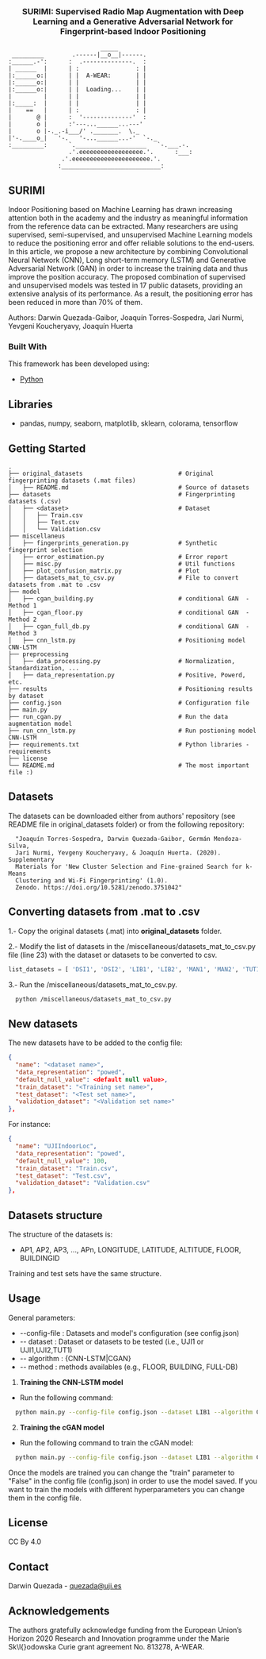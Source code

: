 <br />
<p align="center"> 
  <h3 align="center">SURIMI: Supervised Radio Map Augmentation with Deep Learning and a Generative Adversarial Network for Fingerprint-based Indoor Positioning</h3>
</p>

```
                          _____                     
 _________        .------|__o__|------.              
:______.-':      :  .--------------.  :             
| ______  |      | :                : |             
|:______o:|      | |  A-WEAR:       | |             
|:______o:|      | |                | |             
|:______o:|      | |  Loading...    | |             
|         |      | |                | |             
|:_____:  |      | |                | |             
|    ==   |      | :                : |             
|       @ |      :  '--------------'  :             
|       o |      :'---...______...---'              
|       o |-._.-i___/' ._______.  \._              
|'-.____o_|   '-.   '-...______...-'  `-._          
:_________:      `.____________________   `-.___.-. 
                 .'.eeeeeeeeeeeeeeeeee.'.      :___:
               .'.eeeeeeeeeeeeeeeeeeeeee.'.         
              :____________________________:

```


<!-- ABOUT THE PROJECT -->
## SURIMI

Indoor Positioning based on Machine Learning has drawn increasing attention both in the academy and the industry as meaningful information from the reference data can be extracted. Many researchers are using supervised, semi-supervised, and unsupervised Machine Learning models to reduce the positioning error and offer reliable solutions to the end-users. In this article, we propose a new architecture by combining Convolutional Neural Network (CNN), Long short-term memory (LSTM) and Generative Adversarial Network (GAN) in order to increase the training data and thus improve the position accuracy. The proposed combination of supervised and unsupervised models was tested in 17 public datasets, providing an extensive analysis of its performance. As a result, the positioning error has been reduced in more than 70% of them.

Authors: Darwin Quezada-Gaibor, Joaquín Torres-Sospedra, Jari Nurmi, Yevgeni Koucheryavy, Joaquín Huerta

### Built With

This framework has been developed using:
* [Python](https://www.python.org/)

## Libraries
* pandas, numpy, seaborn, matplotlib, sklearn, colorama, tensorflow

<!-- structure -->
## Getting Started

    .
    ├── original_datasets                           # Original fingerprinting datasets (.mat files)
    │   ├── README.md                               # Source of datasets
    ├── datasets                                    # Fingerprinting datasets (.csv)
    │   ├── <dataset>                               # Dataset
    │   │   ├── Train.csv
    │   │   ├── Test.csv
    │   │   └── Validation.csv
    ├── miscellaneus
    │   ├── fingerprints_generation.py              # Synthetic fingerprint selection
    │   ├── error_estimation.py                     # Error report
    │   ├── misc.py                                 # Util functions
    │   ├── plot_confusion_matrix.py                # Plot
    │   ├── datasets_mat_to_csv.py                  # File to convert datasets from .mat to .csv
    ├── model
    │   ├── cgan_building.py                        # conditional GAN  - Method 1 
    │   ├── cgan_floor.py                           # conditional GAN  - Method 2
    │   ├── cgan_full_db.py                         # conditional GAN  - Method 3
    │   ├── cnn_lstm.py                             # Positioning model CNN-LSTM 
    ├── preprocessing
    │   ├── data_processing.py                      # Normalization, Standardization, ...
    │   ├── data_representation.py                  # Positive, Powerd, etc.
    ├── results                                     # Positioning results by dataset
    ├── config.json                                 # Configuration file
    ├── main.py                       
    ├── run_cgan.py                                 # Run the data augmentation model
    ├── run_cnn_lstm.py                             # Run postioning model CNN-LSTM
    ├── requirements.txt                            # Python libraries - requirements
    ├── license                                     
    └── README.md                                   # The most important file :)

## Datasets 
The datasets can be downloaded either from authors' repository (see README file in original_datasets folder) or from the following repository:

      "Joaquín Torres-Sospedra, Darwin Quezada-Gaibor, Germán Mendoza-Silva,
      Jari Nurmi, Yevgeny Koucheryavy, & Joaquín Huerta. (2020). Supplementary
      Materials for 'New Cluster Selection and Fine-grained Search for k-Means
      Clustering and Wi-Fi Fingerprinting' (1.0).
      Zenodo. https://doi.org/10.5281/zenodo.3751042"

## Converting datasets from .mat to .csv
1.- Copy the original datasets (.mat) into **original_datasets** folder.

2.- Modify the list of datasets in the /miscellaneous/datasets_mat_to_csv.py file (line 23) with the dataset or datasets to be converted to csv.
```py
list_datasets = [ 'DSI1', 'DSI2', 'LIB1', 'LIB2', 'MAN1', 'MAN2', 'TUT1', 'TUT2', 'TUT3', 'TUT4', 'TUT5', 'TUT6', 'TUT7','UJI1','UTS1', 'UJIB1', 'UJIB2']
```

3.- Run the /miscellaneous/datasets_mat_to_csv.py.
```sh
  python /miscellaneous/datasets_mat_to_csv.py
```
## New datasets
The new datasets have to be added to the config file:
```json
{
  "name": "<dataset name>",
  "data_representation": "powed",
  "default_null_value": <default null value>,
  "train_dataset": "<Training set name>",
  "test_dataset": "<Test set name>",
  "validation_dataset": "<Validation set name>"
},
```
For instance:
```json
{
  "name": "UJIIndoorLoc",
  "data_representation": "powed",
  "default_null_value": 100,
  "train_dataset": "Train.csv",
  "test_dataset": "Test.csv",
  "validation_dataset": "Validation.csv"
},
```

## Datasets structure
The structure of the datasets is:
* AP1, AP2, AP3, ..., APn, LONGITUDE, LATITUDE, ALTITUDE, FLOOR, BUILDINGID

Training and test sets have the same structure.

## Usage
General parameters:
  * --config-file : Datasets and model's configuration (see config.json)
  * -- dataset : Dataset or datasets to be tested (i.e., UJI1 or UJI1,UJI2,TUT1)
  * -- algorithm : {CNN-LSTM|CGAN}
  * -- method : methods availables (e.g., FLOOR, BUILDING, FULL-DB)

1. **Training the CNN-LSTM model**
  * Run the following command:
```sh
  python main.py --config-file config.json --dataset LIB1 --algorithm CNN-LSTM
```

2. **Training the cGAN model**
  * Run the following command to train the cGAN model:

```sh
  python main.py --config-file config.json --dataset LIB1 --algorithm CGAN --method FLOOR
```

Once the models are trained you can change the "train" parameter to "False" in the config file (config.json) in order to use the model saved. If you want to train the models with different hyperparameters you can change them in the config file.
<!-- LICENSE -->
## License

CC By 4.0

<!-- CONTACT -->
## Contact

Darwin Quezada - quezada@uji.es

<!-- ACKNOWLEDGEMENTS -->
## Acknowledgements

The authors gratefully acknowledge funding from the European Union’s Horizon 2020 Research and Innovation programme under the Marie Sk\l{}odowska Curie grant agreement No. $813278$, A-WEAR.
